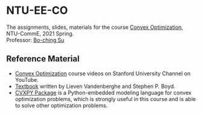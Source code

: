 # NTU-EE-CO
The assignments, slides, materials for the course [Convex Optimization](https://nol2.aca.ntu.edu.tw/nol/coursesearch/print_table.php?course_id=942%20U0640&class=&dpt_code=9420&ser_no=88018&semester=107-2&lang=CH), NTU-CommE, 2021 Spring.
<br />
Professor: [Bo-ching Su](https://www.ee.ntu.edu.tw/profile1.php?teacher_id=901173)
## Reference Material
- [Convex Optimization](https://www.youtube.com/watch?v=McLq1hEq3UY&list=PL3940DD956CDF0622) course videos on Stanford University Channel on YouTube.
- [Textbook](https://web.stanford.edu/~boyd/cvxbook/bv_cvxbook.pdf) written by Lieven Vandenberghe and Stephen P. Boyd.
- [CVXPY Package](https://www.cvxpy.org) is a Python-embedded modeling language for convex optimization problems, which is strongly useful in this course and is able to solve other optimization problems.
